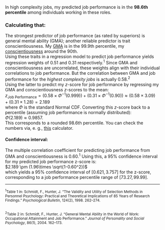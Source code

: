 In high complexity jobs, my predicted job performance is in the **98.6th percentile** among individuals working in these roles.  

### Calculating that:
The strongest predictor of job performance (as rated by superiors) is general mental ability (GMA); another reliable predictor is trait conscientiousness. My [GMA](README-g.md) is in the 99.9th percentile, my [conscientiousness](Big-Five/README.md) around the 90th.  
Using these traits in a regression model to predict job performance yields regression weights of $0.51$ and $0.31$ respectively.<sup>1</sup> Since GMA and conscientiousness are uncorrelated, these weights align with their individual correlations to job performance. But the correlation between GMA and job performance for the *highest complexity jobs* is actually $0.58$.<sup>2</sup>  
Using the latter to predict my $z$-score for job performance by regressing my GMA and conscientiousness $z$-scores to the mean:  
$z_{\text{Job Performance}}=(0.58\times\Phi^{-1}(0.999))+(0.31\times\Phi^{-1}(0.90))\approx (0.58×3.09)+(0.31×1.28)=2.189$  
where $\Phi$ is the standard Normal CDF. Converting this $z$-score back to a percentile (assuming job performance is normally distributed):  
$\Phi(2.189)\approx0.9857$.  
This corresponds to a rounded 98.6th percentile. You can check the numbers via, e. g., [this](https://stattrek.com/online-calculator/normal) calculator.

#### Confidence interval:  
The multiple correlation coefficient for predicting job performance from GMA and conscientiousness is 0.60.<sup>1</sup> Using this, a 95% confidence interval for my predicted job performance z-score is:    
$2.189 \pm (1.96\times \sqrt{1-0.60^2})$  
which yields a 95% confidence interval of $[0.621,3.757]$ for the z-score, corresponding to a job performance percentile range of $[73.27, 99.99]$.

---
<small>
<sup>1</sup>Table 1 in: Schmidt, F., Hunter, J. “The Validity and Utility of Selection Methods in Personnel Psychology: Practical and Theoretical Implications of 85 Years of Research Findings.” <i>Psychological Bulletin</i>, 124(2), 1998. 262–274.
<br><br>

<sup>2</sup>Table 2 in: Schmidt, F., Hunter, J. “General Mental Ability in the World of Work: Occupational Attainment and Job Performance.” <i>Journal of Personality and Social Psychology</i>, 86(1), 2004. 162–173.
</small>

